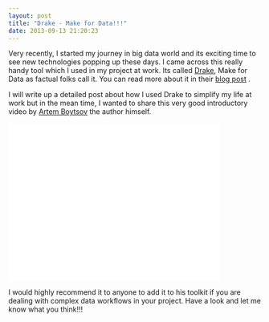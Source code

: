 ```yaml
---
layout: post
title: "Drake - Make for Data!!!"
date: 2013-09-13 21:20:23
---
```


Very recently, I started my journey in big data world and its exciting time to see new technologies popping up these days. I came across this really handy tool which I used in my project at work. Its called [Drake][1], Make for Data as factual folks call it. You can read more about it in their [blog post][2] . 

I will write up a detailed post about how I used Drake to simplify my life at work but in the mean time, I wanted to share this very good introductory video by [Artem Boytsov][3] the author himself.

<iframe width="420" height="315" src="//www.youtube.com/embed/BUgxmvpuKAs"
frameborder="0" allowfullscreen></iframe>

I would highly recommend it to anyone to add it to his toolkit if you are dealing with complex data workflows in your project. Have a look and let me know what you think!!!

[1]: https://github.com/Factual/drake "Link: https://github.com/Factual/drake"
[2]: http://blog.factual.com/introducing-drake-a-kind-of-make-for-data
[3]: http://www.youtube.com/user/aboytsov?feature=watch
